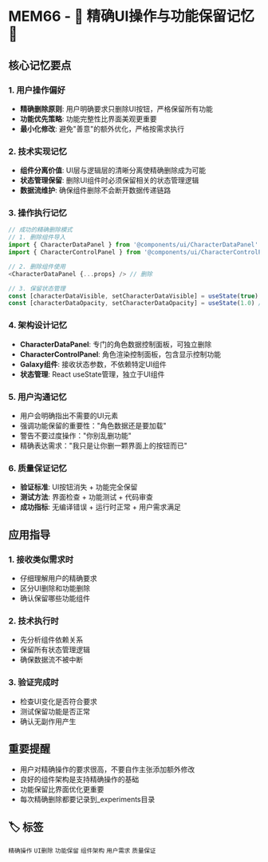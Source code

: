 # MEM66 - 🎯 精确UI操作与功能保留记忆 🎯

## 核心记忆要点

### 1. 用户操作偏好
- **精确删除原则**: 用户明确要求只删除UI按钮，严格保留所有功能
- **功能优先策略**: 功能完整性比界面美观更重要
- **最小化修改**: 避免"善意"的额外优化，严格按需求执行

### 2. 技术实现记忆
- **组件分离价值**: UI层与逻辑层的清晰分离使精确删除成为可能
- **状态管理保留**: 删除UI组件时必须保留相关的状态管理逻辑
- **数据流维护**: 确保组件删除不会断开数据传递链路

### 3. 操作执行记忆
```typescript
// 成功的精确删除模式
// 1. 删除组件导入
import { CharacterDataPanel } from '@components/ui/CharacterDataPanel' // 删除
import { CharacterControlPanel } from '@components/ui/CharacterControlPanel' // 保留

// 2. 删除组件使用
<CharacterDataPanel {...props} /> // 删除

// 3. 保留状态管理
const [characterDataVisible, setCharacterDataVisible] = useState(true) // 保留
const [characterDataOpacity, setCharacterDataOpacity] = useState(1.0) // 保留
```

### 4. 架构设计记忆
- **CharacterDataPanel**: 专门的角色数据控制面板，可独立删除
- **CharacterControlPanel**: 角色渲染控制面板，包含显示控制功能
- **Galaxy组件**: 接收状态参数，不依赖特定UI组件
- **状态管理**: React useState管理，独立于UI组件

### 5. 用户沟通记忆
- 用户会明确指出不需要的UI元素
- 强调功能保留的重要性："角色数据还是要加载"
- 警告不要过度操作："你别乱删功能"
- 精确表达需求："我只是让你删一颗界面上的按钮而已"

### 6. 质量保证记忆
- **验证标准**: UI按钮消失 + 功能完全保留
- **测试方法**: 界面检查 + 功能测试 + 代码审查
- **成功指标**: 无编译错误 + 运行时正常 + 用户需求满足

## 应用指导

### 1. 接收类似需求时
- 仔细理解用户的精确要求
- 区分UI删除和功能删除
- 确认保留哪些功能组件

### 2. 技术执行时
- 先分析组件依赖关系
- 保留所有状态管理逻辑
- 确保数据流不被中断

### 3. 验证完成时
- 检查UI变化是否符合要求
- 测试保留功能是否正常
- 确认无副作用产生

## 重要提醒
- 用户对精确操作的要求很高，不要自作主张添加额外修改
- 良好的组件架构是支持精确操作的基础
- 功能保留比界面优化更重要
- 每次精确删除都要记录到_experiments目录

## 🏷️ 标签
`精确操作` `UI删除` `功能保留` `组件架构` `用户需求` `质量保证`
